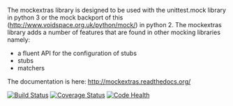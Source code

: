 The mockextras library is designed to be used with the unittest.mock library in python 3 or the mock
backport of this (http://www.voidspace.org.uk/python/mock/) in python 2. The mockextras library adds
a number of features that are found in other mocking libraries namely:

* a fluent API for the configuration of stubs
* stubs
* matchers

The documentation is here: http://mockextras.readthedocs.org/

[![Build Status](https://travis-ci.org/manahl/mockextras.png?branch=master)](https://travis-ci.org/manahl/mockextras)
[![Coverage Status](https://coveralls.io/repos/manahl/mockextras/badge.png?branch=master)](https://coveralls.io/r/manahl/mockextras?branch=master)
[![Code Health](https://landscape.io/github/manahl/mockextras/master/landscape.svg?style=flat)](https://landscape.io/github/manahl/mockextras/master)
